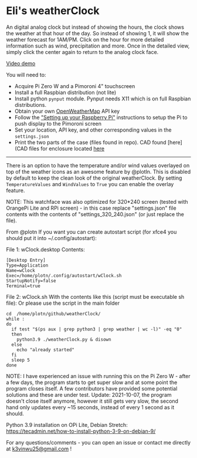 # Eli's weatherClock #

An digital analog clock but instead of showing the hours, the clock shows the weather at that hour of the day. So instead of showing 1, it will show the weather forecast for 1AM/PM. Click on the hour for more detailed information such as wind, precipitation and more. Once in the detailed view, simply click the center again to return to the analog clock face.

[Video demo](https://youtu.be/qGV7r33nt4c)

You will need to:
- Acquire Pi Zero W and a Pimoroni 4" touchscreen
- Install a full Raspbian distribution (not lite)
- Install python ```pynput``` module. Pynput needs X11 which is on full Raspbian distributions.
- Obtain your own [OpenWeatherMap](https://openweathermap.org/) API key
- Follow the ["Setting up your Raspberry Pi"](https://learn.pimoroni.com/tutorial/sandyj/getting-started-with-hyperpixel-4) instructions to setup the Pi to push display to the Pimoroni screen
- Set your location, API key, and other corresponding values in the ```settings.json```
- Print the two parts of the case (files found in repo). CAD found [here](CAD files for enclosure located [here](https://cad.onshape.com/documents/a04351220114f9397820b114/w/0854a09a8bd19b8df2167e54/e/af44268ed043f94be60c93c6)
---

There is an option to have the temperature and/or wind values overlayed on top of the weather icons as an awesome feature by @plotln. This is disabled by default to keep the clean look of the original weatherClock. By setting ```TemperatureValues``` and ```WindValues``` to ```True``` you can enable the overlay feature.

NOTE: This watchface was also optimized for 320*240 screen (tested with OrangePi Lite and RPi screen) - in this case replace "settings.json" file contents with the contents of "settings_320_240.json" (or just replace the file).

From @plotn
If you want you can create autostart script (for xfce4 you should put it into ~/.config/autostart):

File 1: wClock.desktop
Contents:

```
[Desktop Entry]
Type=Application
Name=wClock
Exec=/home/plotn/.config/autostart/wClock.sh
StartupNotify=false
Terminal=true
```

File 2: wClock.sh
With the contents like this (script must be executable sh file):
Or please use the script in the main folder

```
cd  /home/plotn/github/weatherClock/
while :
do
  if test "$(ps aux | grep python3 | grep weather | wc -l)" -eq "0"
  then
    python3.9 ./weatherClock.py & disown
  else
    echo "already started"
  fi
  sleep 5
done
```

NOTE: I have experienced an issue with running this on the Pi Zero W - after a few days, the program starts to get super slow and at some point the program closes itself. A few contributors have provided some potential solutions and these are under test. 
Update: 2021-10-07, the program doesn't close itself anymore, however it still gets very slow, the second hand only updates every ~15 seconds, instead of every 1 second as it should.


Python 3.9 installation on OPi Lite, Debian Stretch: https://tecadmin.net/how-to-install-python-3-9-on-debian-9/

For any questions/comments - you can open an issue or contact me directly at k3vinwu25@gmail.com !
